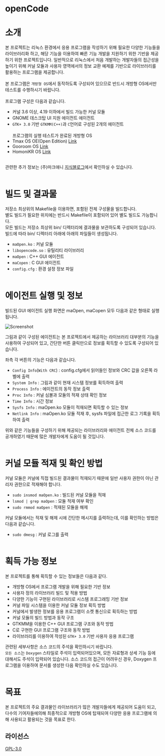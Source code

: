 # openCode

# 소개
본 프로젝트는 리눅스 환경에서 응용 프로그램을 작성하기 위해 필요한 다양한 기능들을 라이브러리화 하고, 해당 기능을 이용하여 빠른 기능 개발을 지원하기 위한 기반을 제공하기 위한 프로젝트입니다. 일반적으로 리눅스에서 처음 개발하는 개발자들의 접근성을 높이기 위해 커널 모듈과 사용자 영역에서의 정보 교환 예제를 기반으로 라이브러리를 활용하는 프로그램을 제공합니다.
<br><br>
본 프로그램은 ```개방형 OS```에서 동작하도록 구성되어 있으므로 반드시 개방형 OS에서만 테스트를 수행하시기 바랍니다.
<br><br>
프로그램 구성은 다음과 같습니다.
* 커널 3.6 이상, 4.19 이하에서 빌드 가능한 커널 모듈
* GNOME 데스크탑 UI 지원 에이전트 에이전트
* ```GTK+ 3.0``` 기반 ```GTKMM(C++)```과 ```C```언어로 구성된 2개의 에이전트
<br><br>
프로그램의 실행 테스트가 완료된 개방형 OS
* Tmax OS OE(Open Edition) [Link](https://tmaxanc.com/)
* Gooroom OS [Link](https://www.gooroom.kr/)
* HomoniKR OS [Link](https://hamonikr.org/)
<br><br>

관련한 추가 정보는 (주)마크애니 [지식블로그](https://www.markany.com/kr/blog/)에서 확인하실 수 있습니다.
<br><br>

# 빌드 및 결과물
저장소 최상위의 Makefile을 이용하면, 포함된 전체 구성물을 빌드합니다.
<br>
별도 빌드가 필요한 위치에는 반드시 Makefile이 포함되어 있어 별도 빌드도 가능합니다.
<br>
모든 빌드는 저장소 최상위 bin/ 디렉터리에 결과물을 보관하도록 구성되어 있습니다.
<br>
빌드에 따라 bin/ 디렉터리 아래에 아래의 파일들이 생성됩니다.
* ```maOpen.ko``` : 커널 모듈
* ```libopencode.so``` : 유틸리티 라이브러리
* ```maOpen``` : C++ GUI 에이전트
* ```maCopen``` : C GUI 에이전트
* ```config.cfg``` : 환경 설정 정보 파일
<br><br>

# 에이전트 실행 및 정보
빌드된 GUI 에이전트 실행 화면은 maOpen, maCopen 모두 다음과 같은 형태로 실행됩니다.
<br>

![Screenshot](maOpen.png)

그림과 같이 구성된 에이전트는 본 프로젝트에서 제공하는 라이브러리 대부분의 기능을 사용하여 구성되어 있고, 간단한 버튼 클릭만으로 정보를 획득할 수 있도록 구성되어 있습니다.

좌측 각 버튼의 기능은 다음과 같습니다.
* `Config Info`(`With CRC`) : config.cfg에서 읽어들인 정보와 CRC 값을 오른쪽 라벨에 출력
* `System Info` : 그림과 같이 현재 시스템 정보를 획득하여 출력
* `Process Info` : 에이전트의 동작 정보 출력
* `Proc Info` : 커널 심볼과 모듈의 적재 상태 확인 정보
* `Time Info` : 시간 정보
* `Sysfs Info` : maOpen.ko 모듈이 적재되면 획득할 수 있는 정보
* `Netlink Info` : maOpen.ko 모듈 적재 후, sysfs 파일에 접근한 로그 기록을 획득하여 출력

위와 같은 기능들을 구성하기 위해 제공되는 라이브러리와 에이전트 전체 소스 코드를 공개하였기 때문에 많은 개발자에게 도움이 될 것입니다.
<br><br>

# 커널 모듈 적재 및 확인 방법
커널 모듈은 커널에 직접 빌드된 결과물이 적재되기 때문에 일반 사용자 권한이 아닌 관리자 권한으로 적재해야 합니다.

* `sudo insmod maOpen.ko` : 빌드된 커널 모듈을 적재
* `lsmod | grep maOpen` : 모듈 적재 여부 확인
* `sudo rmmod maOpen` : 적재된 모듈을 해제

커널 모듈에서는 적재 및 해제 시에 간단한 메시지를 출력하는데, 이를 확인하는 방법은 다음과 같습니다.
* `sudo dmesg` : 커널 로그를 출력
<br><br>

# 획득 가능 정보
본 프로젝트를 통해 획득할 수 있는 정보들은 다음과 같다.
<br>

* 개방형 OS에서 프로그램 개발을 위해 필요한 기반 정보
* 사용자 정의 라이브러리 빌드 및 적용 방법
* 다양한 기능이 구현된 라이브러리로 시스템 프로그래밍 기반 정보
* 커널 파일 시스템을 이용한 커널 모듈 정보 획득 방법
* 커널에서 발생한 정보를 응용 프로그램이 소켓 통신으로 획득하는 방법
* 커널 모듈의 빌드 방법과 동작 구조
* GTKMM을 이용한 C++ GUI 프로그램 구조와 동작 방법
* C로 구현한 GUI 프로그램 구조와 동작 방법
* 라이브러리를 이용하여 작성된 ```GTK+ 3.0``` 기반 사용자 응용 프로그램

관련된 세부사항은 소스 코드의 주석을 확인하시기 바랍니다.
<br>
```모든 소스```는 `Doxygen` 스타일로 주석이 입력되어있으며, 모든 자료형과 상세 기능 등에 대해서도 주석이 입력되어 있습니다. 소스 코드의 접근이 어려우신 경우, Doxygen 프로그램을 이용하여 문서를 생성한 다음 확인하실 수도 있습니다.
<br><br>

# 목표
본 프로젝트의 주요 결과물인 라이브러리가 많은 개발자들에게 제공되어 도움이 되고, 다수의 기여자들에의해 최종적으로 개방형 OS에 탑재되여 다양한 응용 프로그램에 의해 사용되고 활용되는 것을 목표로 한다.


## 라이선스

[GPL-3.0](LICENSE)
